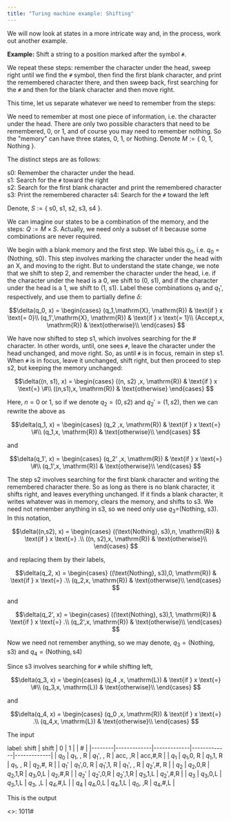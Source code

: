```yaml
---
title: "Turing machine example: Shifting"
---
```


We will now look at states in a more intricate way and, in the process, work out another example.

**Example:** Shift a string to a position marked after the symbol `#`.

We repeat these steps: remember the character under the head, sweep right until we find the `#` symbol, then find the first blank character, and print the remembered character there, and then sweep back, first searching for the `#` and then for the blank character and then move right.

This time, let us separate whatever we need to remember from the steps:

We need to remember at most one piece of information, i.e. the character under the head. There are only two possible characters that need to be remembered, 0, or 1, and of course you may need to remember nothing. So the "memory" can have three states, 0, 1, or Nothing. Denote $M :=\{$ 0, 1, Nothing $\}$.

The distinct steps are as follows:

s0: Remember the character under the head.  
s1: Search for the `#` toward the right  
s2: Search for the first blank character and print the remembered character  
s3: Print the remembered character
s4: Search for the `#` toward the left  

Denote, $S := \{$ s0, s1, s2, s3, s4 $\}$.

We can imagine our states to be a combination of the memory, and the steps:
$Q := M \times S$. Actually, we need only a subset of it because some combinations are never required.

We begin with a blank memory and the first step. We label this $q_0$, i.e. $q_0$ = (Nothing, s0). This step involves marking the character under the head with an X, and moving to the right. But to understand the state change, we note that we shift to step 2, and remember the character under the head, i.e. if the character under the head is a 0, we shift to (0, s1), and if the character under the head is a 1, we shift to (1, s1). Label these combinations $q_1$ and $q_1'$, respectively, and use them to partially define $\delta$:

$$\delta(q_0, x) = \begin{cases}
(q_1,\mathrm{X}, \mathrm{R}) & \text{if } x \text{= 0}\\
(q_1',\mathrm{X}, \mathrm{R}) & \text{if } x \text{= 1}\\
(Accept,x, \mathrm{R}) & \text{otherwise}\\
\end{cases}
$$ 

We have now shifted to step s1, which involves searching for the # character. In other words, until, one sees `#`, leave the character under the head unchanged, and move right. So, as until `#` is in focus, remain in step s1. When `#` is in focus, leave it unchanged, shift right, but then proceed to step s2, but keeping the memory unchanged: 


$$\delta((n, s1), x) = \begin{cases}
((n, s2) ,x, \mathrm{R}) & \text{if } x \text{=} \#\\
((n,s1),x, \mathrm{R}) & \text{otherwise}
\end{cases}
$$ 

Here, $n=0$ or 1, so if we denote $q_2=(0,s2)$ and $q_2'=(1, s2)$, then we can rewrite the above as 

$$\delta(q_1, x) = \begin{cases}
(q_2 ,x, \mathrm{R}) & \text{if } x \text{=} \#\\
(q_1,x, \mathrm{R}) & \text{otherwise}\\
\end{cases}
$$

and 

$$\delta(q_1', x) = \begin{cases}
(q_2' ,x, \mathrm{R}) & \text{if } x \text{=} \#\\
(q_1',x, \mathrm{R}) & \text{otherwise}\\
\end{cases}
$$ 

The step s2 involves searching for the first blank character and writing the remembered character there. So as long as there is no blank character, it shifts right, and leaves everything unchanged. If it finds a blank character, it writes whatever was in memory, clears the memory, and shifts to s3.  We need not remember anything in s3, so we need only use $q_3$=(Nothing, s3). In this notation, 

$$\delta((n,s2), x) = \begin{cases}
((\text{Nothing}, s3),n, \mathrm{R}) & \text{if } x \text{=} .\\
((n, s2),x, \mathrm{R}) & \text{otherwise}\\
\end{cases}
$$ 

and replacing them by their labels,

$$\delta(q_2, x) = \begin{cases}
((\text{Nothing}, s3),0, \mathrm{R}) & \text{if } x \text{=} .\\
(q_2,x, \mathrm{R}) & \text{otherwise}\\
\end{cases}
$$ 

and

$$\delta(q_2', x) = \begin{cases}
((\text{Nothing}, s3),1, \mathrm{R}) & \text{if } x \text{=} .\\
(q_2',x, \mathrm{R}) & \text{otherwise}\\
\end{cases}
$$ 

Now we need not remember anything, so we may denote, $q_3=(\text{Nothing}, \text{s3})$  and $q_4=(\text{Nothing}, \text{s4})$

Since s3 involves searching for `#` while shifting left,


$$\delta(q_3, x) = \begin{cases}
(q_4 ,x, \mathrm{L}) & \text{if } x \text{=} \#\\
(q_3,x, \mathrm{L}) & \text{otherwise}\\
\end{cases}
$$

and 
 

$$\delta(q_4, x) = \begin{cases}
(q_0 ,x, \mathrm{R}) & \text{if } x \text{=} .\\
(q_4,x, \mathrm{L}) & \text{otherwise}\\
\end{cases}
$$

The input

label: shift
| shift  | 0           | 1           |             | #           |
|--------|-------------|-------------|-------------|-------------|
| $q_0$  | $q_1$, , R  | $q_1'$, , R | acc, ,R     | acc,#,R     |
| $q_1$  | $q_1$,0, R  | $q_1$,1, R  | $q_1$, , R  | $q_2$,#, R  |
| $q_1'$ | $q_1'$,0, R | $q_1'$,1, R | $q_1'$, , R | $q_2'$,#, R |
| $q_2$  | $q_2$,0,R   | $q_2$,1,R   | $q_3$,0,L   | $q_2$,#,R   |
| $q_2'$ | $q_2'$,0,R  | $q_2'$,1,R  | $q_3$,1,L   | $q_2'$,#,R  |
| $q_3$  | $q_3$,0,L   | $q_3$,1,L   | $q_3$, ,L   | $q_4$,#,L   |
| $q_4$  | $q_4$,0,L   | $q_4$,1,L   | $q_0$, ,R   | $q_4$,#,L   |

This is the output

<<shift>>: 1011#
